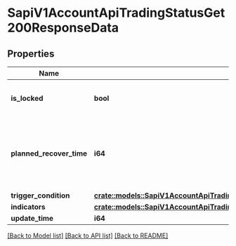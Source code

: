 # SapiV1AccountApiTradingStatusGet200ResponseData

## Properties

Name | Type | Description | Notes
------------ | ------------- | ------------- | -------------
**is_locked** | **bool** | API trading function is locked or not | 
**planned_recover_time** | **i64** | If API trading function is locked, this is the planned recover time | 
**trigger_condition** | [**crate::models::SapiV1AccountApiTradingStatusGet200ResponseDataTriggerCondition**](_sapi_v1_account_apiTradingStatus_get_200_response_data_triggerCondition.md) |  | 
**indicators** | [**crate::models::SapiV1AccountApiTradingStatusGet200ResponseDataIndicators**](_sapi_v1_account_apiTradingStatus_get_200_response_data_indicators.md) |  | 
**update_time** | **i64** |  | 

[[Back to Model list]](../README.md#documentation-for-models) [[Back to API list]](../README.md#documentation-for-api-endpoints) [[Back to README]](../README.md)


